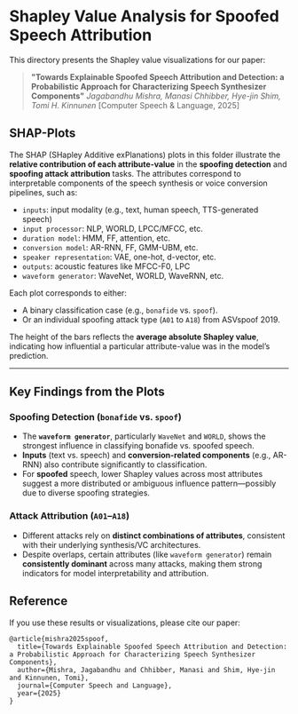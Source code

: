 # Shapley Value Analysis for Spoofed Speech Attribution

This directory presents the Shapley value visualizations for our paper:

> **"Towards Explainable Spoofed Speech Attribution and Detection: a Probabilistic Approach for Characterizing Speech Synthesizer Components"**
> *Jagabandhu Mishra, Manasi Chhibber, Hye-jin Shim, Tomi H. Kinnunen*
> \[Computer Speech & Language, 2025]

## SHAP-Plots

The SHAP (SHapley Additive exPlanations) plots in this folder illustrate the **relative contribution of each attribute-value** in the **spoofing detection** and **spoofing attack attribution** tasks. The attributes correspond to interpretable components of the speech synthesis or voice conversion pipelines, such as:

* `inputs`: input modality (e.g., text, human speech, TTS-generated speech)
* `input processor`: NLP, WORLD, LPCC/MFCC, etc.
* `duration model`: HMM, FF, attention, etc.
* `conversion model`: AR-RNN, FF, GMM-UBM, etc.
* `speaker representation`: VAE, one-hot, d-vector, etc.
* `outputs`: acoustic features like MFCC-F0, LPC
* `waveform generator`: WaveNet, WORLD, WaveRNN, etc.

Each plot corresponds to either:

* A binary classification case (e.g., `bonafide` vs. `spoof`).
* Or an individual spoofing attack type (`A01` to `A18`) from ASVspoof 2019.

The height of the bars reflects the **average absolute Shapley value**, indicating how influential a particular attribute-value was in the model’s prediction.

---

## Key Findings from the Plots

### Spoofing Detection (`bonafide` vs. `spoof`)

* The **`waveform generator`**, particularly `WaveNet` and `WORLD`, shows the strongest influence in classifying bonafide vs. spoofed speech.
* **Inputs** (text vs. speech) and **conversion-related components** (e.g., AR-RNN) also contribute significantly to classification.
* For **spoofed** speech, lower Shapley values across most attributes suggest a more distributed or ambiguous influence pattern—possibly due to diverse spoofing strategies.

### Attack Attribution (`A01`–`A18`)

* Different attacks rely on **distinct combinations of attributes**, consistent with their underlying synthesis/VC architectures.
* Despite overlaps, certain attributes (like `waveform generator`) remain **consistently dominant** across many attacks, making them strong indicators for model interpretability and attribution.

## Reference

If you use these results or visualizations, please cite our paper:

```
@article{mishra2025spoof,
  title={Towards Explainable Spoofed Speech Attribution and Detection: a Probabilistic Approach for Characterizing Speech Synthesizer Components},
  author={Mishra, Jagabandhu and Chhibber, Manasi and Shim, Hye-jin and Kinnunen, Tomi},
  journal={Computer Speech and Language},
  year={2025}
}
```
